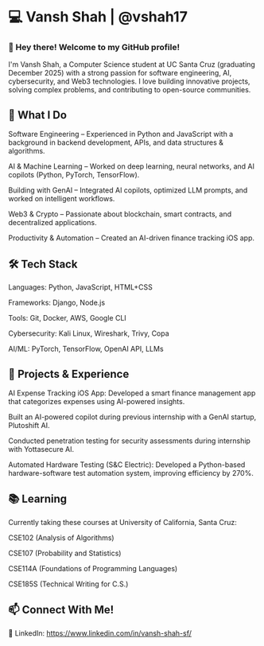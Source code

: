 # 💻 Vansh Shah | @vshah17
### 👋 Hey there! Welcome to my GitHub profile!
I'm Vansh Shah, a Computer Science student at UC Santa Cruz (graduating December 2025) with a strong passion for software engineering, AI, cybersecurity, and Web3 technologies. I love building innovative projects, solving complex problems, and contributing to open-source communities.

## 🚀 What I Do
Software Engineering – Experienced in Python and JavaScript with a background in backend development, APIs, and data structures & algorithms.

AI & Machine Learning – Worked on deep learning, neural networks, and AI copilots (Python, PyTorch, TensorFlow).

Building with GenAI – Integrated AI copilots, optimized LLM prompts, and worked on intelligent workflows.

Web3 & Crypto – Passionate about blockchain, smart contracts, and decentralized applications.

Productivity & Automation – Created an AI-driven finance tracking iOS app.

## 🛠️ Tech Stack
Languages: Python, JavaScript, HTML+CSS

Frameworks: Django, Node.js

Tools: Git, Docker, AWS, Google CLI

Cybersecurity: Kali Linux, Wireshark, Trivy, Copa

AI/ML: PyTorch, TensorFlow, OpenAI API, LLMs

## 📌 Projects & Experience
AI Expense Tracking iOS App: Developed a smart finance management app that categorizes expenses using AI-powered insights.

Built an AI-powered copilot during previous internship with a GenAI startup, Plutoshift AI.

Conducted penetration testing for security assessments during internship with Yottasecure AI.

Automated Hardware Testing (S&C Electric): Developed a Python-based hardware-software test automation system, improving efficiency by 270%.

## 📚 Learning
Currently taking these courses at University of California, Santa Cruz:

CSE102 (Analysis of Algorithms)

CSE107 (Probability and Statistics)

CSE114A (Foundations of Programming Languages)

CSE185S (Technical Writing for C.S.)

## 📫 Connect With Me!
🔗 LinkedIn: https://www.linkedin.com/in/vansh-shah-sf/
